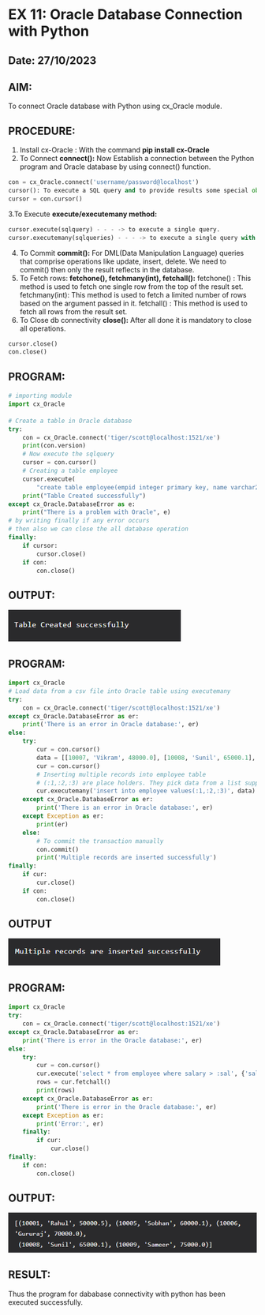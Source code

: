 # EX 11: Oracle Database Connection with Python

## Date: 27/10/2023

## AIM:

To connect Oracle database with Python using cx_Oracle module.

## PROCEDURE:

1. Install cx-Oracle : With the command **pip install cx-Oracle**
2. To Connect **connect():**
   Now Establish a connection between the Python program and Oracle database by using connect() function. 
```python
con = cx_Oracle.connect('username/password@localhost')
cursor(): To execute a SQL query and to provide results some special object is required that is nothing but cursor() object.
cursor = con.cursor()
```
3.To Execute **execute/executemany method:**
```python
cursor.execute(sqlquery) - - - -> to execute a single query. 
cursor.executemany(sqlqueries) - - - -> to execute a single query with multiple bind variables/place holders.
```
4. To Commit **commit():**
   For DML(Data Manipulation Language) queries that comprise operations like update, insert, delete. We need to commit() then only the result reflects in the database.
5. To Fetch rows: **fetchone(), fetchmany(int), fetchall():**
fetchone() : This method is used to fetch one single row from the top of the result set.
fetchmany(int): This method is used to fetch a limited number of rows based on the argument passed in it.
fetchall() : This method is used to fetch all rows from the result set.
6. To Close db connectivity **close():**
   After all done it is mandatory to close all operations.
```python
cursor.close()
con.close()
```

## PROGRAM:

```python
# importing module
import cx_Oracle

# Create a table in Oracle database
try:
	con = cx_Oracle.connect('tiger/scott@localhost:1521/xe')
	print(con.version)
	# Now execute the sqlquery
	cursor = con.cursor()
	# Creating a table employee
	cursor.execute(
		"create table employee(empid integer primary key, name varchar2(30), salary number(10, 2))")
	print("Table Created successfully")
except cx_Oracle.DatabaseError as e:
	print("There is a problem with Oracle", e)
# by writing finally if any error occurs
# then also we can close the all database operation
finally:
	if cursor:
		cursor.close()
	if con:
		con.close()
```

## OUTPUT:

![image](/exp11_DBMS-1.png)

## PROGRAM:

```python
import cx_Oracle
# Load data from a csv file into Oracle table using executemany
try:
	con = cx_Oracle.connect('tiger/scott@localhost:1521/xe')
except cx_Oracle.DatabaseError as er:
	print('There is an error in Oracle database:', er)
else:
	try:
		cur = con.cursor()
		data = [[10007, 'Vikram', 48000.0], [10008, 'Sunil', 65000.1], [10009, 'Sameer', 75000.0]]
		cur = con.cursor()
		# Inserting multiple records into employee table
		# (:1,:2,:3) are place holders. They pick data from a list supplied as argument
		cur.executemany('insert into employee values(:1,:2,:3)', data)
	except cx_Oracle.DatabaseError as er:
		print('There is an error in Oracle database:', er)
	except Exception as er:
		print(er)
	else:
		# To commit the transaction manually
		con.commit()
		print('Multiple records are inserted successfully')
finally:
	if cur:
		cur.close()
	if con:
		con.close()
```

## OUTPUT

![image](/exp11_DBMS-2.png)

## PROGRAM:
```python
import cx_Oracle
try:
	con = cx_Oracle.connect('tiger/scott@localhost:1521/xe')
except cx_Oracle.DatabaseError as er:
	print('There is error in the Oracle database:', er)
else:
	try:
		cur = con.cursor()
		cur.execute('select * from employee where salary > :sal', {'sal': 50000})
		rows = cur.fetchall()
		print(rows)
	except cx_Oracle.DatabaseError as er:
		print('There is error in the Oracle database:', er)
	except Exception as er:
		print('Error:', er)
	finally:
		if cur:
			cur.close()
finally:
	if con:
		con.close()
```

## OUTPUT:

![image](/exp11_DBMS-3.png)

## RESULT:
Thus the program for dababase connectivity with python has been executed successfully.
